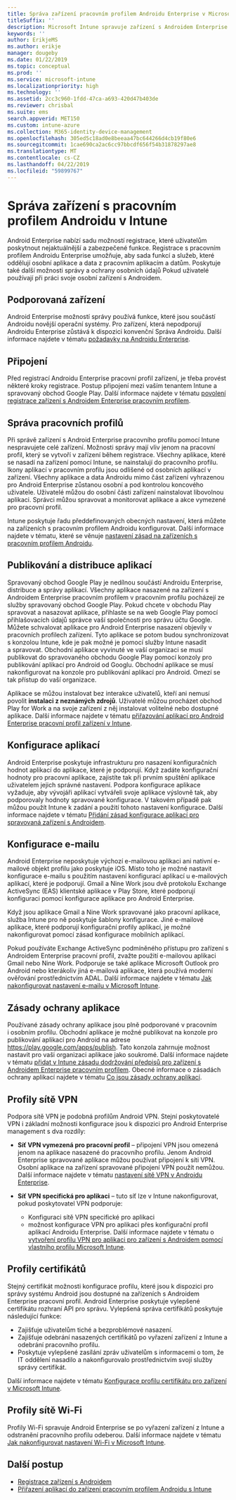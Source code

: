 ```yaml
---
title: Správa zařízení pracovním profilem Androidu Enterprise v Microsoft Intune
titleSuffix: ''
description: Microsoft Intune spravuje zařízení s Androidem Enterprise pracovním profilem poskytnout další možnosti správy a ochrany osobních údajů, když uživatelé používají při práci svoje osobní zařízení s Androidem.
keywords: ''
author: ErikjeMS
ms.author: erikje
manager: dougeby
ms.date: 01/22/2019
ms.topic: conceptual
ms.prod: ''
ms.service: microsoft-intune
ms.localizationpriority: high
ms.technology: ''
ms.assetid: 2cc3c960-1fdd-47ca-a693-420d47b403de
ms.reviewer: chrisbal
ms.suite: ems
search.appverid: MET150
ms.custom: intune-azure
ms.collection: M365-identity-device-management
ms.openlocfilehash: 305ed5c18ad0e8beeaa47bc644266d4cb19f80e6
ms.sourcegitcommit: 1cae690ca2ac6cc97bbcdf656f54b31878297ae8
ms.translationtype: MT
ms.contentlocale: cs-CZ
ms.lasthandoff: 04/22/2019
ms.locfileid: "59899767"
---
```

# <a name="manage-android-work-profile-devices-with-intune"></a>Správa zařízení s pracovním profilem Androidu v Intune

Android Enterprise nabízí sadu možností registrace, které uživatelům poskytnout nejaktuálnější a zabezpečené funkce. Registrace s pracovním profilem Androidu Enterprise umožňuje, aby sada funkcí a služeb, které oddělují osobní aplikace a data z pracovním aplikacím a datům. Poskytuje také další možnosti správy a ochrany osobních údajů Pokud uživatelé používají při práci svoje osobní zařízení s Androidem. 

## <a name="supported-devices"></a>Podporovaná zařízení

Android Enterprise možností správy používá funkce, které jsou součástí Androidu novější operační systémy. Pro zařízení, která nepodporují Androidu Enterprise zůstává k dispozici konvenční Správa Androidu. Další informace najdete v tématu [požadavky na Androidu Enterprise](https://support.google.com/work/android/answer/6174145?hl=en&ref_topic=6151012).

## <a name="onboarding"></a>Připojení

Před registrací Androidu Enterprise pracovní profil zařízení, je třeba provést některé kroky registrace. Postup připojení mezi vaším tenantem Intune a spravovaný obchod Google Play. Další informace najdete v tématu [povolení registrace zařízení s Androidem Enterprise pracovním profilem](android-work-profile-enroll.md).

## <a name="work-profile-management"></a>Správa pracovních profilů

Při správě zařízení s Android Enterprise pracovního profilu pomocí Intune nespravujete celé zařízení. Možnosti správy mají vliv jenom na pracovní profil, který se vytvoří v zařízení během registrace. Všechny aplikace, které se nasadí na zařízení pomocí Intune, se nainstalují do pracovního profilu. Ikony aplikací v pracovním profilu jsou odlišené od osobních aplikací v zařízení. Všechny aplikace a data Androidu mimo část zařízení vyhrazenou pro Android Enterprise zůstanou osobní a pod kontrolou koncového uživatele. Uživatelé můžou do osobní části zařízení nainstalovat libovolnou aplikaci. Správci můžou spravovat a monitorovat aplikace a akce vymezené pro pracovní profil.

Intune poskytuje řadu předdefinovaných obecných nastavení, která můžete na zařízeních s pracovním profilem Androidu konfigurovat. Další informace najdete v tématu, které se věnuje [nastavení zásad na zařízeních s pracovním profilem Androidu](compliance-policy-create-android-for-work.md).

## <a name="app-publishing-and-distribution"></a>Publikování a distribuce aplikací

Spravovaný obchod Google Play je nedílnou součástí Androidu Enterprise, distribuce a správy aplikací. Všechny aplikace nasazené na zařízení s Androidem Enterprise pracovním profilem v pracovním profilu pocházejí ze služby spravovaný obchod Google Play. Pokud chcete v obchodu Play spravovat a nasazovat aplikace, přihlaste se na web Google Play pomocí přihlašovacích údajů správce vaší společnosti pro správu účtu Google. Můžete schvalovat aplikace pro Android Enterprise nasazení objevily v pracovních profilech zařízení. Tyto aplikace se potom budou synchronizovat s konzolou Intune, kde je pak možné je pomocí služby Intune nasadit a spravovat. Obchodní aplikace vyvinuté ve vaší organizaci se musí publikovat do spravovaného obchodu Google Play pomocí konzoly pro publikování aplikací pro Android od Googlu. Obchodní aplikace se musí nakonfigurovat na konzole pro publikování aplikací pro Android. Omezí se tak přístup do vaší organizace.

Aplikace se můžou instalovat bez interakce uživatelů, kteří ani nemusí povolit **instalaci z neznámých zdrojů**. Uživatelé můžou procházet obchod Play for Work a na svoje zařízení z něj instalovat volitelné nebo dostupné aplikace. Další informace najdete v tématu [přiřazování aplikací pro Android Enterprise pracovní profil zařízení v Intune](apps-add-android-for-work.md).

## <a name="app-configuration"></a>Konfigurace aplikací

Android Enterprise poskytuje infrastrukturu pro nasazení konfiguračních hodnot aplikací do aplikace, které je podporují. Když zadáte konfigurační hodnoty pro pracovní aplikace, zajistíte tak při prvním spuštění aplikace uživatelem jejich správné nastavení. Podpora konfigurace aplikace vyžaduje, aby vývojáři aplikací vytvářeli svoje aplikace výslovně tak, aby podporovaly hodnoty spravované konfigurace. V takovém případě pak můžou použít Intune k zadání a použití tohoto nastavení konfigurace. Další informace najdete v tématu [Přidání zásad konfigurace aplikací pro spravovaná zařízení s Androidem](app-configuration-policies-use-android.md).

## <a name="email-configuration"></a>Konfigurace e-mailu

Android Enterprise neposkytuje výchozí e-mailovou aplikaci ani nativní e-mailové objekt profilu jako poskytuje iOS. Místo toho je možné nastavit konfigurace e-mailu s použitím nastavení konfigurací aplikací u e-mailových aplikací, které je podporují. Gmail a Nine Work jsou dvě protokolu Exchange ActiveSync (EAS) klientské aplikace v Play Store, které podporují konfiguraci pomocí konfigurace aplikace pro Android Enterprise.

Když jsou aplikace Gmail a Nine Work spravované jako pracovní aplikace, služba Intune pro ně poskytuje šablony konfigurace. Jiné e-mailové aplikace, které podporují konfigurační profily aplikací, je možné nakonfigurovat pomocí zásad konfigurace mobilních aplikací.

Pokud používáte Exchange ActiveSync podmíněného přístupu pro zařízení s Androidem Enterprise pracovní profil, zvažte použití e-mailovou aplikaci Gmail nebo Nine Work. Podporuje se také aplikace Microsoft Outlook pro Android nebo kterákoliv jiná e-mailová aplikace, která používá moderní ověřování prostřednictvím ADAL. Další informace najdete v tématu [Jak nakonfigurovat nastavení e-mailu v Microsoft Intune](email-settings-configure.md).

## <a name="app-protection-policies"></a>Zásady ochrany aplikace

Používané zásady ochrany aplikace jsou plně podporované v pracovním i osobním profilu. Obchodní aplikace je možné publikovat na konzole pro publikování aplikací pro Android na adrese https://play.google.com/apps/publish. Tato konzola zahrnuje možnost nastavit pro vaši organizaci aplikace jako soukromé. Další informace najdete v tématu [přidat v Intune zásadu dodržování předpisů pro zařízení s Androidem Enterprise pracovním profilem](compliance-policy-create-android-for-work.md). Obecné informace o zásadách ochrany aplikací najdete v tématu [Co jsou zásady ochrany aplikací](app-protection-policy.md).

## <a name="vpn-profiles"></a>Profily sítě VPN

Podpora sítě VPN je podobná profilům Android VPN. Stejní poskytovatelé VPN i základní možnosti konfigurace jsou k dispozici pro Android Enterprise management s dva rozdíly:

-  **Síť VPN vymezená pro pracovní profil** – připojení VPN jsou omezená jenom na aplikace nasazené do pracovního profilu. Jenom Android Enterprise spravované aplikace můžou používat připojení k síti VPN. Osobní aplikace na zařízení spravované připojení VPN použít nemůžou. Další informace najdete v tématu [nastavení sítě VPN v Androidu Enterprise](vpn-settings-android.md#android-enterprise-vpn-settings).

-  **Síť VPN specifická pro aplikaci** – tuto síť lze v Intune nakonfigurovat, pokud poskytovatel VPN podporuje:
    - Konfiguraci sítě VPN specifické pro aplikaci
    - možnost konfigurace VPN pro aplikaci přes konfigurační profil aplikací Androidu Enterprise.
    Další informace najdete v tématu o [vytvoření profilu VPN pro aplikaci pro zařízení s Androidem pomocí vlastního profilu Microsoft Intune](android-pulse-secure-per-app-vpn.md).

## <a name="certificate-profiles"></a>Profily certifikátů

Stejný certifikát možnosti konfigurace profilu, které jsou k dispozici pro správy systému Android jsou dostupné na zařízeních s Androidem Enterprise pracovní profil. Android Enterprise poskytuje vylepšené certifikátu rozhraní API pro správu. Vylepšená správa certifikátů poskytuje následující funkce:

-  Zajišťuje uživatelům tiché a bezproblémové nasazení.
-  Zajišťuje odebrání nasazených certifikátů po vyřazení zařízení z Intune a odebrání pracovního profilu.
-  Poskytuje vylepšené zasílání zpráv uživatelům s informacemi o tom, že IT oddělení nasadilo a nakonfigurovalo prostřednictvím svojí služby správy certifikát.

Další informace najdete v tématu [Konfigurace profilu certifikátu pro zařízení v Microsoft Intune](certificates-configure.md).

## <a name="wi-fi-profiles"></a>Profily sítě Wi-Fi

Profily Wi-Fi spravuje Android Enterprise se po vyřazení zařízení z Intune a odstranění pracovního profilu odeberou. Další informace najdete v tématu [Jak nakonfigurovat nastavení Wi-Fi v Microsoft Intune](wi-fi-settings-configure.md).

## <a name="next-steps"></a>Další postup
- [Registrace zařízení s Androidem](android-enroll.md)
- [Přiřazení aplikací do zařízení pracovním profilem Androidu s Intune](apps-add-android-for-work.md)
